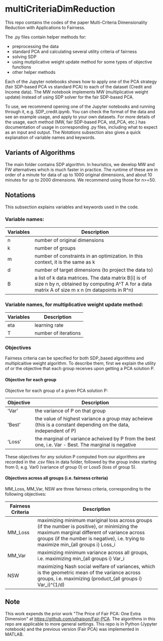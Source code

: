 # multiCriteriaDimReduction

This repo contains the codes of the paper Multi-Criteria Dimensionality Reduction with Applications to Fairness.

The .py files contain helper methods for:
- preprocessing the data
- standard PCA and calculating several utility criteria of fairness
- solving SDP
- using mutiplicative weight update method for some types of objective functions
- other helper methods

Each of the Jupyter notebooks shows how to apply one of the PCA strategy (fair SDP-based PCA vs standard PCA) to each of the dataset (Credit and Income data). The MW notebook implements MW (multiplicative weight update) instead of using SDP solver for the fair SDP-based PCA.

To use, we recommend opening one of the Jupyter notebooks and running through it, e.g. SDP_credit.ipynb. You can check the format of the data and see an example usage, and apply to your own datasets. For more details of the usage, each method (MW, fair SDP-based PCA, std_PCA, etc.) has documentation of usage in corresponding .py files, including what to expect as an input and output. The *Notations* subsection also gives a quick explanation of variable names and keywords.

## Variants of Algorithms

The main folder contains SDP algorithm. In heuristics, we develop MW and FW alternatives which is much faster in practice. The runtime of these are in order of a minute for data of up to 1000 original dimensions, and about 10 minutes for up to 2000 dimensions. We recommend using those for n>=50.

## Notations
This subsection explains variables and keywords used in the code.

### Variable names:

| Variables | Description |
| --- | --- |
| n | number of original dimensions |
| k | number of groups |
| m | number of constraints in an optimization. In this context, it is the same as k |
| d | number of target dimensions (to project the data to) |
| B | a list of k data matrices. The data matrix B[i] is of size n by n, obtained by computing A^T A for a data matrix A of size m x n (m datapoints in R^n) |

### Variable names, for multiplicative weight update method:

| Variables | Description |
| --- | --- |
| eta | learning rate |
| T | number of iterations |

### Objectives
Fairness criteria can be specified for both SDP_based algorithms and multiplcaitive weight algorithm. To describe them, first we explain the utility of or the objective that each group receives upon getting a PCA solution P.

#### Objective for each group
Objective for each group of a given PCA solution P:

| Objective | Description |
| --- | --- |
| 'Var' | the variance of P on that group |
| 'Best' | the value of highest variance a group may acheieve (this is a constant depending on the data, independent of P) |
| 'Loss' | the marginal of variance acheived by P from the best one, i.e. Var - Best. The marginal is negative |

These objectives for any solution P computed from our algorithms are recorded in the .csv files in data folder, followed by the group index starting from 0, e.g. Var0 (variance of group 0) or Loss5 (loss of group 5).

#### Objectives across all groups (i.e. fairness criteria)
MM_Loss, MM_Var, NSW are three fairness criteria, corresponding to the following objectives:

| Fairness Criteria | Description |
| --- | --- |
| MM_Loss | maximizing minimum mariginal loss across groups (if the number is positive), or minimizing the maximum marginal different of variance across groups (if the number is negative), i.e. trying to maximize min_{all groups i} Loss_i |
| MM_Var | maximizing minimum variance across all groups, i.e. maximizing min_{all groups i} Var_i |
| NSW | maximizing Nash social welfare of variances, which is the geometric mean of the variance across groups, i.e. maximizing (product_{all groups i} Var_i)^(1/d) |
  
## Note

This work expends the prior work "The Price of Fair PCA: One Extra Dimension" at https://github.com/uthaipon/Fair-PCA. The algorithms in this repo are applicable to more general settings. This repo is in Python (Jypyter notebook) and the previous version (Fair PCA) was implemented in MATLAB.
